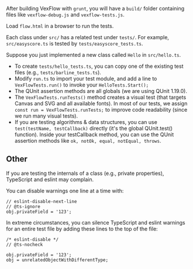 After building VexFlow with `grunt`, you will have a `build/` folder containing files like `vexflow-debug.js` and `vexflow-tests.js`. 

Load `flow.html` in a browser to run the tests.

Each class under `src/` has a related test under `tests/`. For example, `src/easyscore.ts` is tested by `tests/easyscore_tests.ts`.

Suppose you just implemented a new class called `Hello` in `src/hello.ts`.

- To create `tests/hello_tests.ts`, you can copy one of the existing test files (e.g., `tests/barline_tests.ts`).
- Modify `run.ts` to import your test module, and add a line to `VexFlowTests.run()` to invoke your `HelloTests.Start();`
- The QUnit assertion methods are all globals (we are using QUnit 1.19.0).
- The `VexFlowTests.runTests()` method creates a visual test (that targets Canvas and SVG and all available fonts). In most of our tests, we assign `const run = VexFlowTests.runTests;` to improve code readability (since we run many visual tests).
- If you are testing algorithms & data structures, you can use `test(testName, testCallback)` directly (it's the global QUnit.test() function). Inside your testCallback method, you can use the QUnit assertion methods like `ok, notOk, equal, notEqual, throws`.

## Other

If you are testing the internals of a class (e.g., private properties), TypeScript and eslint may complain.

You can disable warnings one line at a time with:
```
// eslint-disable-next-line
// @ts-ignore
obj.privateField = '123';
```

In extreme circumstances, you can silence TypeScript and eslint warnings for an entire test file by adding these lines to the top of the file:

```
/* eslint-disable */
// @ts-nocheck

obj.privateField = '123';
obj = unrelatedObjectWithDifferentType;

```

